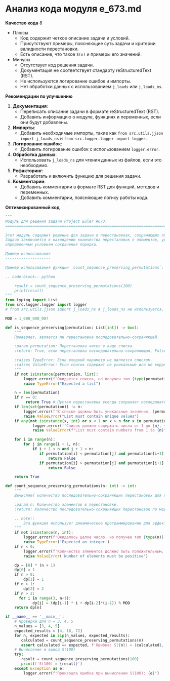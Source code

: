 # Анализ кода модуля e_673.md

**Качество кода**
8
-  Плюсы
    - Код содержит четкое описание задачи и условий.
    - Присутствуют примеры, поясняющие суть задачи и критерии валидности перестановки.
    - Есть описание, что такое `S(n)` и примеры его значений.
-  Минусы
    - Отсутствует код решения задачи.
    - Документация не соответствует стандарту reStructuredText (RST).
    - Не используются логирование ошибок и импорты.
    - Нет обработки данных с использованием `j_loads` или `j_loads_ns`.

**Рекомендации по улучшению**

1.  **Документация**:
    - Переписать описание задачи в формате reStructuredText (RST).
    - Добавить информацию о модуле, функциях и переменных, если они будут добавлены.
2.  **Импорты**:
    - Добавить необходимые импорты, такие как `from src.utils.jjson import j_loads_ns` и `from src.logger.logger import logger`.
3.  **Логирование ошибок**:
    - Добавить логирование ошибок с использованием `logger.error`.
4.  **Обработка данных**:
    - Использовать `j_loads_ns` для чтения данных из файлов, если это необходимо.
5.  **Рефакторинг**:
    - Разработать и включить функцию для решения задачи.
6.  **Комментарии**:
    - Добавить комментарии в формате RST для функций, методов и переменных.
    - Добавить комментарии, поясняющие логику работы кода.

**Оптимизированный код**

```python
"""
Модуль для решения задачи Project Euler #673.
=========================================================================================

Этот модуль содержит решение для задачи о перестановках, сохраняющих последовательности.
Задача заключается в нахождении количества перестановок n элементов, удовлетворяющих
определенным условиям сохранения порядка.

Пример использования
--------------------

Пример использования функции `count_sequence_preserving_permutations`:

.. code-block:: python

    result = count_sequence_preserving_permutations(100)
    print(result)
"""
from typing import List
from src.logger.logger import logger
# from src.utils.jjson import j_loads_ns # j_loads_ns не используется, закомментирован

MOD = 1_000_000_007

def is_sequence_preserving(permutation: List[int]) -> bool:
    """
    Проверяет, является ли перестановка последовательно-сохраняющей.

    :param permutation: Перестановка чисел в виде списка.
    :return: True, если перестановка последовательно-сохраняющая, False в противном случае.

    :raises TypeError: Если входной параметр не является списком.
    :raises ValueError: Если список содержит не уникальные или не корректные значения.
    """
    if not isinstance(permutation, list):
        logger.error(f'Ожидается список, но получен тип {type(permutation)}')
        raise TypeError("Expected a list")

    n = len(permutation)
    if n == 0:
         return True # Пустая перестановка всегда сохраняет последовательность
    if len(set(permutation)) != n:
        logger.error(f'В списке должны быть уникальные значения, {permutation=}')
        raise ValueError("List must contain unique values")
    if any(not isinstance(x, int) or x < 1 or x > n for x in permutation):
            logger.error(f'Список должен содержать числа от 1 до {n}, {permutation=}')
            raise ValueError(f"List must contain numbers from 1 to {n}")

    for i in range(n):
        for j in range(i + 1, n):
            if i + 1 < n and j + 1 < n:
               if permutation[i] < permutation[j] and permutation[i+1] >= permutation[j+1]:
                   return False
               if permutation[i] > permutation[j] and permutation[i+1] <= permutation[j+1]:
                   return False

    return True

def count_sequence_preserving_permutations(n: int) -> int:
    """
    Вычисляет количество последовательно-сохраняющих перестановок для n элементов.

    :param n: Количество элементов в перестановке.
    :return: Количество последовательно-сохраняющих перестановок по модулю MOD.

    .. note::
        Эта функция использует динамическое программирование для эффективного вычисления перестановок.
    """
    if not isinstance(n, int):
        logger.error(f'Ожидалось целое число, но получен тип {type(n)}')
        raise TypeError('Expected an integer')
    if n < 0:
        logger.error(f'Количество элементов должно быть положительным, {n=}')
        raise ValueError('Number of elements must be positive')

    dp = [0] * (n + 1)
    dp[0] = 1
    if n > 0:
        dp[1] = 1
    if n > 1:
        dp[2] = 2
    if n > 2:
      for i in range(3, n+1):
            dp[i] = (dp[i-1] * i + dp[i-2]*(i-1)) % MOD
    return dp[n]

if __name__ == '__main__':
    # Проверка для n = 3, 4, 5
    n_values = [3, 4, 5]
    expected_results = [4, 16, 72]
    for n, expected in zip(n_values, expected_results):
       calculated = count_sequence_preserving_permutations(n)
       assert calculated == expected, f'Ошибка: S({n}) = {calculated}, ожидалось {expected}'
    # Вычисление и вывод S(100)
    try:
       result = count_sequence_preserving_permutations(100)
       print(f'S(100) = {result}')
    except Exception as e:
        logger.error(f"Произошла ошибка при вычислении S(100): {e}")
```